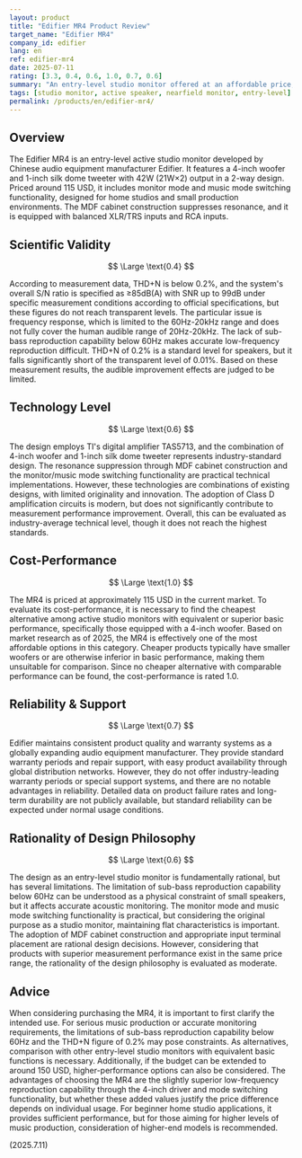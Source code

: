 ```yaml
---
layout: product
title: "Edifier MR4 Product Review"
target_name: "Edifier MR4"
company_id: edifier
lang: en
ref: edifier-mr4
date: 2025-07-11
rating: [3.3, 0.4, 0.6, 1.0, 0.7, 0.6]
summary: "An entry-level studio monitor offered at an affordable price, but notable for its sub-bass reproduction limitations below 60Hz and mediocre measurement performance"
tags: [studio monitor, active speaker, nearfield monitor, entry-level]
permalink: /products/en/edifier-mr4/
---
```


## Overview

The Edifier MR4 is an entry-level active studio monitor developed by Chinese audio equipment manufacturer Edifier. It features a 4-inch woofer and 1-inch silk dome tweeter with 42W (21W×2) output in a 2-way design. Priced around 115 USD, it includes monitor mode and music mode switching functionality, designed for home studios and small production environments. The MDF cabinet construction suppresses resonance, and it is equipped with balanced XLR/TRS inputs and RCA inputs.

## Scientific Validity

$$ \Large \text{0.4} $$

According to measurement data, THD+N is below 0.2%, and the system's overall S/N ratio is specified as ≥85dB(A) with SNR up to 99dB under specific measurement conditions according to official specifications, but these figures do not reach transparent levels. The particular issue is frequency response, which is limited to the 60Hz-20kHz range and does not fully cover the human audible range of 20Hz-20kHz. The lack of sub-bass reproduction capability below 60Hz makes accurate low-frequency reproduction difficult. THD+N of 0.2% is a standard level for speakers, but it falls significantly short of the transparent level of 0.01%. Based on these measurement results, the audible improvement effects are judged to be limited.

## Technology Level

$$ \Large \text{0.6} $$

The design employs TI's digital amplifier TAS5713, and the combination of 4-inch woofer and 1-inch silk dome tweeter represents industry-standard design. The resonance suppression through MDF cabinet construction and the monitor/music mode switching functionality are practical technical implementations. However, these technologies are combinations of existing designs, with limited originality and innovation. The adoption of Class D amplification circuits is modern, but does not significantly contribute to measurement performance improvement. Overall, this can be evaluated as industry-average technical level, though it does not reach the highest standards.

## Cost-Performance

$$ \Large \text{1.0} $$

The MR4 is priced at approximately 115 USD in the current market. To evaluate its cost-performance, it is necessary to find the cheapest alternative among active studio monitors with equivalent or superior basic performance, specifically those equipped with a 4-inch woofer. Based on market research as of 2025, the MR4 is effectively one of the most affordable options in this category. Cheaper products typically have smaller woofers or are otherwise inferior in basic performance, making them unsuitable for comparison. Since no cheaper alternative with comparable performance can be found, the cost-performance is rated 1.0.

## Reliability & Support

$$ \Large \text{0.7} $$

Edifier maintains consistent product quality and warranty systems as a globally expanding audio equipment manufacturer. They provide standard warranty periods and repair support, with easy product availability through global distribution networks. However, they do not offer industry-leading warranty periods or special support systems, and there are no notable advantages in reliability. Detailed data on product failure rates and long-term durability are not publicly available, but standard reliability can be expected under normal usage conditions.

## Rationality of Design Philosophy

$$ \Large \text{0.6} $$

The design as an entry-level studio monitor is fundamentally rational, but has several limitations. The limitation of sub-bass reproduction capability below 60Hz can be understood as a physical constraint of small speakers, but it affects accurate acoustic monitoring. The monitor mode and music mode switching functionality is practical, but considering the original purpose as a studio monitor, maintaining flat characteristics is important. The adoption of MDF cabinet construction and appropriate input terminal placement are rational design decisions. However, considering that products with superior measurement performance exist in the same price range, the rationality of the design philosophy is evaluated as moderate.

## Advice

When considering purchasing the MR4, it is important to first clarify the intended use. For serious music production or accurate monitoring requirements, the limitations of sub-bass reproduction capability below 60Hz and the THD+N figure of 0.2% may pose constraints. As alternatives, comparison with other entry-level studio monitors with equivalent basic functions is necessary. Additionally, if the budget can be extended to around 150 USD, higher-performance options can also be considered. The advantages of choosing the MR4 are the slightly superior low-frequency reproduction capability through the 4-inch driver and mode switching functionality, but whether these added values justify the price difference depends on individual usage. For beginner home studio applications, it provides sufficient performance, but for those aiming for higher levels of music production, consideration of higher-end models is recommended.

(2025.7.11)